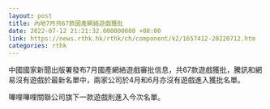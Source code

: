 ```yaml
---
layout: post
title: 內地7月共67款國產網絡遊戲獲批
date: 2022-07-12 21:21:32.000000000 +08:00
link: https://news.rthk.hk/rthk/ch/component/k2/1657412-20220712.htm
categories: rthk
---
```


中國國家新聞出版署發布7月國產網絡遊戲審批信息，共67款遊戲獲批，騰訊和網易沒有遊戲於最新名單中，兩家公司於4月和6月亦沒有遊戲進入獲批名單。

嗶哩嗶哩關聯公司旗下一款遊戲則進入今次名單。
